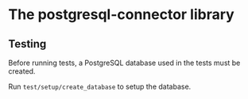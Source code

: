 # The postgresql-connector library

## Testing

Before running tests, a PostgreSQL database used in the tests must be created.

Run `test/setup/create_database` to setup the database.
